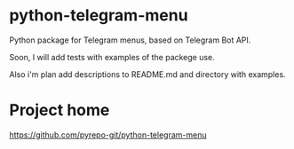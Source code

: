 # python-telegram-menu

Python package for Telegram menus, based on Telegram Bot API. 

Soon, I will add tests with examples of the packege use.

Also i'm plan add descriptions to README.md and directory with examples.


# Project home
https://github.com/pyrepo-git/python-telegram-menu
